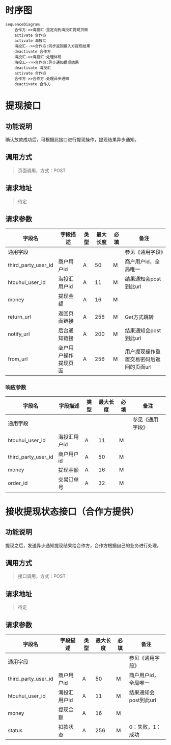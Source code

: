# 时序图

```mermaid
sequenceDiagram
    合作方->>海投汇:重定向到海投汇提现页面
    activate 合作方
    activate 海投汇
    海投汇-->>合作方:同步返回接入方提现结果
    deactivate 合作方
    海投汇->>海投汇:处理体现
    海投汇-->>合作方:异步通知提现结果
    deactivate 海投汇
    activate 合作方
    合作方->>合作方:处理异步通知
    deactivate 合作方
```

# 提现接口

## 功能说明

确认放款成功后，可根据此接口进行提现操作，提现结果异步通知。

## 调用方式

> 页面调用，方式：POST
>

## 请求地址

> 待定
>

## 请求参数

| **字段名**          | **字段描述**         | **类型** | **最大长度** | **必填** | **备注**                                |
| ------------------- | -------------------- | -------- | ------------ | -------- | --------------------------------------- |
| 通用字段            |                      |          |              |          | 参见《通用字段》                        |
| third_party_user_id | 商户用户id           | A        | 50           | M        | 商户用户id，全局唯一                    |
| htouhui_user_id     | 海投汇用户id         | A        | 11           | M        | 结果通知会post到此url                   |
| money               | 提现金额             | A        | 16           | M        |                                         |
| return_url          | 返回页面链接         | A        | 256          | M        | Get方式跳转                             |
| notify_url          | 后台通知链接         | A        | 200          | M        | 结果通知会post到此url                   |
| from_url            | 商户用户操作提现页面 | A        | 256          | M        | 用户提现操作重置交易密码后返回的页面url |

### 响应参数

| **字段名**          | **字段描述** | **类型** | **最大长度** | **必填** | **备注**         |
| ------------------- | ------------ | -------- | ------------ | -------- | ---------------- |
| 通用字段            |              |          |              |          | 参见《通用字段》 |
| htouhui_user_id     | 海投汇用户id | A        | 11           | M        |                  |
| third_party_user_id | 商户用户id   | A        | 50           | M        |                  |
| money               | 提现金额     | A        | 16           | M        |                  |
| order_id            | 交易订单号   | A        | 32           | M        |                  |

 

# 接收提现状态接口（合作方提供）

## 功能说明

提现之后，发送异步通知提现结果给合作方，合作方根据自己的业务进行处理。

## 调用方式

> 接口调用，方式：POST
>

## 请求地址

> 待定
>

## 请求参数

| **字段名**          | **字段描述** | **类型** | **最大长度** | **必填** | **备注**              |
| ------------------- | ------------ | -------- | ------------ | -------- | --------------------- |
| 通用字段            |              |          |              |          | 参见《通用字段》      |
| third_party_user_id | 商户用户id   | A        | 50           | M        | 商户用户id，全局唯一  |
| htouhui_user_id     | 海投汇用户id | A        | 11           | M        | 结果通知会post到此url |
| money               | 提现金额     | A        | 16           | M        |                       |
| status              | 扣款状态     | A        | 256          | M        | 0：失败，1：成功      |